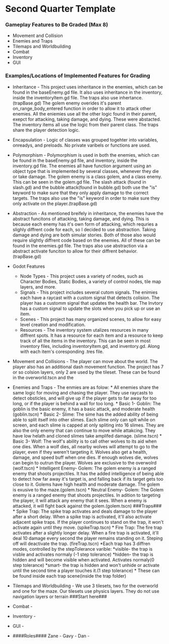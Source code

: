 # Second Quarter Template

### Gameplay Features to Be Graded (Max 8)
* Movement and Collision
* Enemies and Traps
* Tilemaps and Worldbuilding
* Combat
* Inventory
* GUI

### Examples/Locations of Implemented Features for Grading
* Inheritance - This project uses inheritance in the enemies, which can be found in the baseEnemy.gd file. It also uses inheritance in the inventory, inside the inventoryItem.gd file. The traps also use inhertance.(trapBase.gd) The golem enemy overides it's parent on_range_body_entered function in order to allow it to attack other enemies. All the eniemies use all the other logic found in their parent, exepct for attacking, taking damage, and dying. These were abstacted. The inventory items all use the logic from their parent class. The traps share the player detection logic.
* Encapsulation - Logic of classes was grouped togehter into variables, onreadys, and preloads. No private varibels or functions are used.
* Polymorphism - Polymorphism is used in both the enemies, which can be found in the baseEnemy.gd file, and inventory, inside the inventory.gd file. The enemies all have function argument using an object type that is implemented by several classes, whenever they die or take damage. The golem enemy is a class golem, and a class enemy. This can be seen in the golem.gd file. The slash attack (found in slash.gd) and the bubble attack(found in bubble.gd) both use the "is" keyword to make sure that they only apply damage to the correct targets. The traps also use the "is" keyword in order to make sure they only activate on the player.(trapBase.gd)
* Abstraction - As mentioned breifely in inheritance, the enemies have the abstract funcitons of attacking, taking damage, and dying. This is because each enemy has it's own form of attacking, which requries a slighly diffrent code for each, so I decided to use abstraction. Taking damage and dying are both simular stories. Both of those also would require slightly diffrent code based on the enemies. All of these can be found in the enemies.gd file. The traps also use abstraction via a abstract activate funciton to allow for their diffrent behavior. (trapBase.gd)
* Godot Features
	* Node Types - This project uses a variety of nodes, such as Character Bodies, Static Bodies, a variety of control nodes, tile 			map layers, and more.
	* Signals - This project includes several cutom signals. The enimies each have a raycast with a custom signal that detects 			colision. The player has a customm signal that updates the health bar. The Invtory has a custom signal to 			update the slots when you pick up or use an item.
	* Scenes - This project has many organized scenes, to allow for easy level creation and modification.
   	* Resources - The inventory system utalizes resources in many diffrent spots. It has a resource for each item and a resource 			to keep track of all the items in the inventory. This can be seen in most inventory files, including 				inventoryItem.gd, and inventory.gd. Along with each item's coresponding .tres file. 
* Movement and Collisions - The player can move about the world. The player also has an additional dash movement function. The project has 7 or so colsion layers, only 2 are used by the tileset. These can be found in the overworld.tscn and the
* Enemies and Traps - The enmies are as folow:
  		* All enemies share the same logic for moving and chasing the player. They use raycasts to detect obsticles, and will 		give up if the player gets to far away for too long, or if the player is behind a wall for too long.
  		* Basic 1- Goblin: The goblin is the basic enemy, it has a basic attack, and moderate health (goblin.tscn)
    		* Basic 2- Slime: The sime has the added ability of being able to split itself into other slimes. Each slime only can 		splt while on screen, and each slime is capped at only spliting into 16 slimes. They are also the only enemy that can 		continue to move while attakcing. They have low helath and cloned slimes take amplifed damage. (slime.tscn)
    		* Basic 3- Wolf: The wolf's ability is to call other wolves to its aid when one dies. When a wolf dies, all nearby 		wolves will attempt to go to the player, even if they weren't targeting it. Wolves also get a health, damage, and 		speed buff when one dies. If enough wolves die, wolves can begin to outrun the player. Wolves are exclusive to the 		overwolrd (wolf.tscn)
  		* Intelligent Enemy- Golem: The golem enemy is a ranged enemy that shoots projectiles. It has the added intelligence 		of being able to detect how far away it's target is, and falling back if its target gets too close to it. 			Golems have high health and moderate damage. The golem is exusive to the maze.(golem.tscn)
  		* Neutral Enemy- Golem: The Golem enemy is a ranged enemy that shoots projectiles. In adition to targeting the player, 		it will attack any enemy that it sees. When a enemy is attacked, it will fight back against the golem.(golem.tscn)
		###Traps###
  		* Spike Trap: The spike trap activates and deals damage to the player after a short delay. When a spike trap is 			activated, it'll also activate adjacent spike traps. If the player continues to stand on the trap, it won't 			activate again until they move. (spikeTrap.tscn)
		* Fire Trap: The fire trap activates after a slightly longer delay. When a fire trap is activated, it'll deal 10 			damage every second the player remains standing on it. Steping off will deactivate the trap. (fireTrap.tscn)
  		*Each trap has 3 diffren modes, controlled by the stepTolerance varible:
  			*visible- the trap is visble and activates normaly (-1 step tolerance)
    			*hidden- the trap is hidden and will become visible when activated. Activates normaly(0 step tolerance)
    			*smart- the trap is hidden and won't unhide or activate until the second time a player touches it.(1 step 				tolerance)
  		* These can be found inside each trap scene(inside the trap folder)  
  
* Tilemaps and Worldbuilding - We use 3 tilesets, two for the overworld and one for the maze. Our tilesets use physics layers. They do not use navigation layers or terrain ###Start here###
* Combat -
* Inventory -
* GUI -
* 
  ####Roles####
  Zane - 
  Gavy - 
  Dan - 

